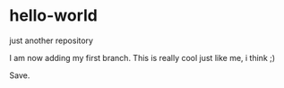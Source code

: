 # hello-world
just another repository

I am now adding my first branch.
This is really cool just like me, i think ;)

Save.
